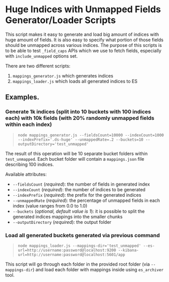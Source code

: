 # Huge Indices with Unmapped Fields Generator/Loader Scripts

This script makes it easy to generate and load big amount of indices with huge amount of fields.
It is also easy to specify what portion of those fields should be unmapped across various indices.
The purpose of this scripts is to be able to test `_field_caps` APIs which we use to fetch fields,
especially with `include_unmapped` options set.

There are two different scripts:
1. `mappings_generator.js` which generates indices
2. `mappings_loader.js` which loads all generated indices to ES

## Examples.

### Generate 1k indices (split into 10 buckets with 100 indices each) with 10k fields (with 20% randomly unmapped fields within each index)

> `node mappings_generator.js --fieldsCount=10000 --indexCount=1000 --indexPrefix='.ds-huge' --unmappedRate=.2 --buckets=10 --outputDirectory='test_unmapped'`

The result of this operation will be 10 separate bucket folders within `test_unmapped`. Each bucket folder will contain a `mappings.json` file describing 100 indices.

Available attributes:
* `--fieldsCount` (*required*): the number of fields in generated index
* `--indexCount` (*required*): the number of indices to be generated
* `--indexPrefix` (*required*): the prefix for the generated indices
* `--unmappedRate` (*required*): the percentage of unmapped fields in each index (value ranges from 0.0 to 1.0)
* `--buckets` (*optional, default value is 1*): it is possible to split the generated indices mappings into the smaller chunks
* `--outputDirectory` (*required*): the output folder

### Load all generated buckets generated via previous command

> `node mappings_loader.js --mappings-dir='test_unmapped' --es-url=http://username:password@localhost:9200 --kibana-url=http://username:password@localhost:5601/app`

This script will go through each folder in the provided root folder (via `--mappings-dir`) and load each folder with mappings inside using `es_archiver` tool.
